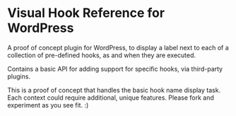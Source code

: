 Visual Hook Reference for WordPress
===================================

A proof of concept plugin for WordPress, to display a label next to each of a collection of pre-defined hooks, as and when they are executed.

Contains a basic API for adding support for specific hooks, via third-party plugins.

This is a proof of concept that handles the basic hook name display task. Each context could require additional, unique features. Please fork and experiment as you see fit. :)